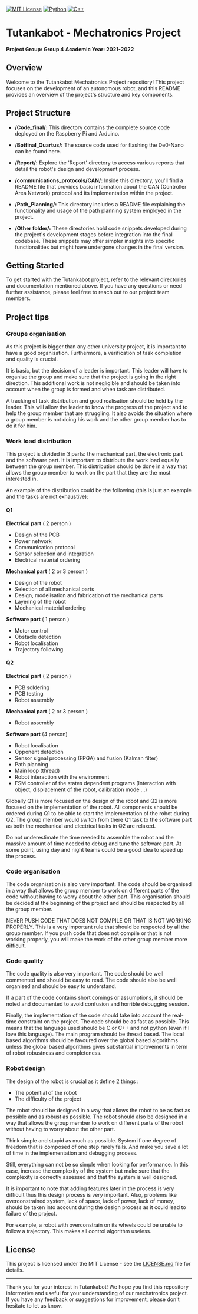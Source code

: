 [![MIT License](https://img.shields.io/badge/license-MIT-blue.svg)](/LICENSE)
[![Python](https://img.shields.io/badge/Python-3.7.9-blue.svg)](https://www.python.org/downloads/release/python-385/)
[![C++](https://img.shields.io/badge/C++-17-blue.svg)](https://en.cppreference.com/w/cpp/17)



# Tutankabot - Mechatronics Project


**Project Group: Group 4**
**Academic Year: 2021-2022**

## Overview

Welcome to the Tutankabot Mechatronics Project repository! This project focuses on the development of an autonomous robot, and this README provides an overview of the project's structure and key components.

## Project Structure

- **/Code_final/:** This directory contains the complete source code deployed on the Raspberry Pi and Arduino.

- **/Botfinal_Quartus/:** The source code used for flashing the De0-Nano can be found here.

- **/Report/:** Explore the 'Report' directory to access various reports that detail the robot's design and development process.

- **/communications_protocols/CAN/:** Inside this directory, you'll find a README file that provides basic information about the CAN (Controller Area Network) protocol and its implementation within the project. 

- **/Path_Planning/:** This directory includes a README file explaining the functionality and usage of the path planning system employed in the project.

- **/Other folder/:** These directories hold code snippets developed during the project's development stages before integration into the final codebase. These snippets may offer simpler insights into specific functionalities but might have undergone changes in the final version.

## Getting Started

To get started with the Tutankabot project, refer to the relevant directories and documentation mentioned above. If you have any questions or need further assistance, please feel free to reach out to our project team members.

## Project tips 

### Groupe organisation 
As this project is bigger than any other university project, it is important to have a good organisation. Furthermore, a verification of task completion and quality is crucial. 

It is basic, but the decision of a leader is important. This leader will have to organise the group and make sure that the project is going in the right direction. This additional work is not negligible and should be taken into account when the group is formed and when task are distributed.

A tracking of task distribution and good realisation should be held by the leader. This will allow the leader to know the progress of the project and to help the group member that are struggling. It also avoids the situation where a group member is not doing his work and the other group member has to do it for him.

### Work load distribution

This project is divided in 3 parts: the mechanical part, the electronic part and the software part. It is important to distribute the work load equally between the group member. This distribution should be done in a way that allows the group member to work on the part that they are the most interested in.

An example of the distribution could be the following (this is just an example and the tasks are not exhaustive):

#### Q1
**Electrical part** ( 2 person ) 
- Design of the PCB 
- Power network 
- Communication protocol
- Sensor selection and integration
- Electrical material ordering

**Mechanical part** ( 2 or 3 person )
- Design of the robot
- Selection of all mechanical parts
- Design, modelisation and fabrication of the mechanical parts
- Layering of the robot
- Mechanical material ordering

**Software part** ( 1 person )
- Motor control
- Obstacle detection
- Robot localisation
- Trajectory following


#### Q2

**Electrical part** ( 2 person )
- PCB soldering
- PCB testing
- Robot assembly

**Mechanical part** ( 2 or 3 person )
- Robot assembly

**Software part** (4 person)
- Robot localisation
- Opponent detection
- Sensor signal processing (FPGA) and fusion (Kalman filter)
- Path planning
- Main loop (thread)
- Robot interaction with the environment
- FSM controller of the states dependent programs (Interaction with object, displacement of the robot, calibration mode ...)

Globally Q1 is more focused on the design of the robot and Q2 is more focused on the implementation of the robot. All components should be ordered during Q1 to be able to start the implementation of the robot during Q2. The group member would switch from there Q1 task to the software part as both the mechanical and electrical tasks in Q2 are relaxed.

Do not underestimate the time needed to assemble the robot and the massive amount of time needed to debug and tune the software part. At some point, using day and night teams could be a good idea to speed up the process.

### Code organisation

The code organisation is also very important. The code should be organised in a way that allows the group member to work on different parts of the code without having to worry about the other part. This organisation should be decided at the beginning of the project and should be respected by all the group member.

NEVER PUSH CODE THAT DOES NOT COMPILE OR THAT IS NOT WORKING PROPERLY. This is a very important rule that should be respected by all the group member. If you push code that does not compile or that is not working properly, you will make the work of the other group member more difficult.

### Code quality

The code quality is also very important. The code should be well commented and should be easy to read. The code should also be well organised and should be easy to understand.

If a part of the code contains short comings or assumptions, it should be noted and documented to avoid confusion and horrible debugging session.

Finally, the implementation of the code should take into account the real-time constraint on the project. The code should be as fast as possible. This means that the language used should be C or C++ and not python (even if I love this language). The main program should be thread based.  The local based algorithms should be favoured over the global based algorithms unless the global based algorithms gives substantial improvements in term of robot robustness and completeness.


### Robot design

The design of the robot is crucial as it define 2 things : 
- The potential of the robot
- The difficulty of the project

The robot should be designed in a way that allows the robot to be as fast as possible and as robust as possible. The robot should also be designed in a way that allows the group member to work on different parts of the robot without having to worry about the other part.

Think simple and stupid as much as possible. System if one degree of freedom that is composed of one step rarely fails. And make you save a lot of time in the implementation and debugging process.

Still, everything can not be so simple when looking for performance. In this case, increase the complexity of the system but make sure that the complexity is correctly assessed and that the system is well designed.

It is important to note that adding features later in the process is very difficult thus this design process is very important. Also, problems like overconstrained system, lack of space, lack of power, lack of money, should be taken into account during the design process as it could lead to failure of the project.

For example, a robot with overconstrain on its wheels could be unable to follow a trajectory. This makes all control algorithm useless.


## License

This project is licensed under the MIT License - see the [LICENSE.md](LICENSE.md) file for details.

---

Thank you for your interest in Tutankabot! We hope you find this repository informative and useful for your understanding of our mechatronics project. If you have any feedback or suggestions for improvement, please don't hesitate to let us know.